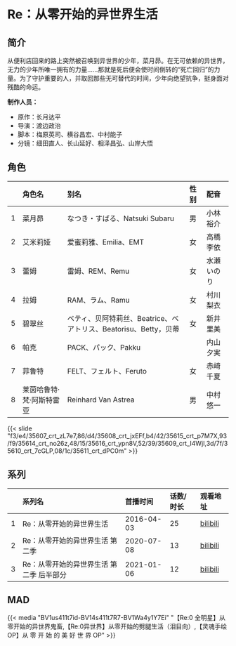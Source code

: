 # Re：从零开始的异世界生活


## 简介

从便利店回来的路上突然被召唤到异世界的少年，菜月昴。在无可依赖的异世界，无力的少年所唯一拥有的力量……那就是死后便会使时间倒转的“死亡回归”的力量。为了守护重要的人，并取回那些无可替代的时间，少年向绝望抗争，挺身面对残酷的命运。

**制作人员：**
- 原作：长月达平
- 导演：渡边政治
- 脚本：梅原英司、横谷昌宏、中村能子
- 分镜：细田直人、长山延好、相泽昌弘、山岸大悟

## 角色

|     |   角色名   |   别名  | 性别 |  配音  |
|:--- |:------  |:----      |:---  |:--   |
| 1 | 菜月昴 | なつき・すばる、Natsuki Subaru | 男 | 小林裕介 |
| 2 | 艾米莉娅 | 爱蜜莉雅、Emilia、EMT | 女 | 高橋李依 |
| 3 | 蕾姆 | 雷姆、REM、Remu | 女 | 水瀬いのり |
| 4 | 拉姆 | RAM、ラム、Ramu | 女 | 村川梨衣 |
| 5 | 碧翠丝 | ベティ、贝阿特莉丝、Beatrice、ベアトリス、Beatorisu、Betty，贝蒂 | 女 | 新井里美 |
| 6 | 帕克 | PACK、パック、Pakku |  | 内山夕実 |
| 7 | 菲鲁特 | FELT、フェルト、Feruto | 女 | 赤﨑千夏 |
| 8 | 莱茵哈鲁特·梵·阿斯特雷亚 | Reinhard Van Astrea | 男 | 中村悠一 |

{{< slide "f3/e4/35607_crt_zL7e7,86/d4/35608_crt_jxEFf,b4/42/35615_crt_p7M7X,93/f9/35614_crt_no26z,48/15/35616_crt_ypn8V,52/39/35609_crt_I4WjI,3d/7f/35610_crt_7cGLP,08/1c/35611_crt_dPC0m" >}}

## 系列

|     |   系列名   |   首播时间  | 话数/时长  | 观看地址 |
|:---  |:------    |:----      |:---       |:---  |
| 1 | Re：从零开始的异世界生活 | 2016-04-03 | 25 | [bilibili](https://www.bilibili.com/bangumi/play/ep307056)  |
| 2 | Re：从零开始的异世界生活 第二季 | 2020-07-08 | 13 | [bilibili](https://www.bilibili.com/bangumi/play/ss33802)  |
| 3 | Re：从零开始的异世界生活 第二季 后半部分 | 2021-01-06 | 12 | [bilibili](https://www.bilibili.com/bangumi/play/ep373924)  |


## MAD

{{< media  "BV1us411t7id-BV14s411t7R7-BV1Wa4y1Y7Ei"
"【Re:0 全明星】从零开始的异世界鬼畜,【Re:0异世界】从零开始的劈腿生活（泪目向）,【灵魂手绘OP】从 零 开 始 的 美 好 世 界 OP"  >}}

